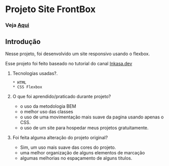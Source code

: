 # Projeto Site FrontBox

### Veja [Aqui](https://projeto001-front-box-netlify.netlify.app/)


## Introdução

  Nesse projeto, foi desenvolvido um site responsivo usando o flexbox.

  Esse projeto foi feito baseado no tutorial do canal [Inkasa.dev](https://www.youtube.com/channel/UCPGJqGxkYfmxO77LCh2Vimw)

1. Tecnologias usadas?.
  
       * HTML
       * CSS Flexbox 

2. O que foi aprendido/praticado durante projeto?

    * o uso da metodologia BEM
    * o melhor uso das classes
    * o uso de uma movimentação mais suave da pagina usando apenas o CSS.
    * o uso de um site para hospedar meus projetos gratuitamente.   

3. Foi feita alguma alteração do projeto original?

    * Sim, um uso mais suave das cores do projeto.
    * uma melhor organização de alguns elementos de marcação
    * algumas melhorias no espaçamento de alguns titulos.

